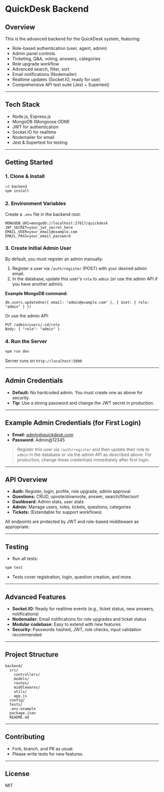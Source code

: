 # QuickDesk Backend

## Overview
This is the advanced backend for the QuickDesk system, featuring:
- Role-based authentication (user, agent, admin)
- Admin panel controls
- Ticketing, Q&A, voting, answers, categories
- Role upgrade workflow
- Advanced search, filter, sort
- Email notifications (Nodemailer)
- Realtime updates (Socket.IO, ready for use)
- Comprehensive API test suite (Jest + Supertest)

---

## Tech Stack
- Node.js, Express.js
- MongoDB (Mongoose ODM)
- JWT for authentication
- Socket.IO for realtime
- Nodemailer for email
- Jest & Supertest for testing

---

## Getting Started

### 1. Clone & Install
```bash
cd backend
npm install
```

### 2. Environment Variables
Create a `.env` file in the backend root:
```
MONGODB_URI=mongodb://localhost:27017/quickdesk
JWT_SECRET=your_jwt_secret_here
EMAIL_USER=your_email@example.com
EMAIL_PASS=your_email_password
```

### 3. Create Initial Admin User
By default, you must register an admin manually:
1. Register a user via `/auth/register` (POST) with your desired admin email.
2. In the database, update this user's `role` to `admin` (or use the admin API if you have another admin).

**Example MongoDB command:**
```
db.users.updateOne({ email: "admin@example.com" }, { $set: { role: "admin" } })
```

Or use the admin API:
```
PUT /admin/users/:id/role
Body: { "role": "admin" }
```

### 4. Run the Server
```bash
npm run dev
```
Server runs on `http://localhost:5000`

---

## Admin Credentials
- **Default:** No hardcoded admin. You must create one as above for security.
- **Tip:** Use a strong password and change the JWT secret in production.

---

## Example Admin Credentials (for First Login)
- **Email:** admin@quickdesk.com
- **Password:** Admin@12345

> Register this user via `/auth/register` and then update their role to `admin` in the database or via the admin API as described above. For production, change these credentials immediately after first login.

---

## API Overview
- **Auth:** Register, login, profile, role upgrade, admin approval
- **Questions:** CRUD, upvote/downvote, answer, search/filter/sort
- **Dashboard:** Admin stats, user stats
- **Admin:** Manage users, roles, tickets, questions, categories
- **Tickets:** (Extendable for support workflows)

All endpoints are protected by JWT and role-based middleware as appropriate.

---

## Testing
- Run all tests:
```bash
npm test
```
- Tests cover registration, login, question creation, and more.

---

## Advanced Features
- **Socket.IO:** Ready for realtime events (e.g., ticket status, new answers, notifications)
- **Nodemailer:** Email notifications for role upgrades and ticket status
- **Modular codebase:** Easy to extend with new features
- **Security:** Passwords hashed, JWT, role checks, input validation recommended

---

## Project Structure
```
backend/
  src/
    controllers/
    models/
    routes/
    middlewares/
    utils/
    app.js
  config/
  tests/
  .env.example
  package.json
  README.md
```

---

## Contributing
- Fork, branch, and PR as usual.
- Please write tests for new features.

---

## License
MIT 